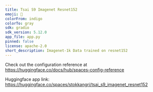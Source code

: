 ```yaml
---
title: Tsai S9 Imagenet Resnet152
emoji: 🦀
colorFrom: indigo
colorTo: gray
sdk: gradio
sdk_version: 5.12.0
app_file: app.py
pinned: false
license: apache-2.0
short_description: Imagenet-1k Data trained on resnet152
---
```


Check out the configuration reference at https://huggingface.co/docs/hub/spaces-config-reference

Huggingface app link:  https://huggingface.co/spaces/stokkangri/tsai_s9_imagenet_resnet152
